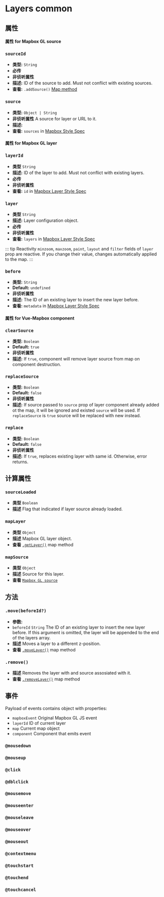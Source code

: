# Layers common

## 属性

#### 属性 for Mapbox GL source

### `sourceId`

- **类型:** `String`
- **必传**
- **非侦听属性**
- **描述:** ID of the source to add. Must not conflict with existing sources.
- **查看:** `.addSource()` [Map method](https://docs.mapbox.com/mapbox-gl-js/api/#map#addsource)

### `source`

- **类型:** `Object | String`
- **非侦听属性** A source for layer or URL to it.
- **描述:**
- **查看:** `sources` in [Mapbox Style Spec](https://docs.mapbox.com/mapbox-gl-js/style-spec/#sources)

#### 属性 for Mapbox GL layer

### `layerId`

- **类型** `String`
- **描述:** ID of the layer to add. Must not conflict with existing layers.
- **必传**
- **非侦听属性**
- **查看:** `id` in [Mapbox Layer Style Spec](https://docs.mapbox.com/mapbox-gl-js/style-spec/#layer-id)

### `layer`

- **类型** `String`
- **描述:** Layer configuration object.
- **必传**
- **非侦听属性**
- **查看:** `layers` in [Mapbox Layer Style Spec](https://docs.mapbox.com/mapbox-gl-js/style-spec/#layers)

::: tip Reactivity
`minzoom`, `maxzoom`, `paint`, `layout` and `filter` fields of `layer` prop are reactive. If you change their value, changes automatically applied to the map.
:::

### `before`

- **类型:** `String`
- **Default:** `undefined`
- **非侦听属性**
- **描述:** The ID of an existing layer to insert the new layer before.
- **查看:** `metadata` in [Mapbox Layer Style Spec](https://docs.mapbox.com/mapbox-gl-js/style-spec/#layer-metadata)

#### 属性 for Vue-Mapbox component

### `clearSource`

- **类型:** `Boolean`
- **Default:** `true`
- **非侦听属性**
- **描述:** If `true`, component will remove layer source from map on component destruction.

### `replaceSource`

- **类型:** `Boolean`
- **Default:** `false`
- **非侦听属性**
- **描述:** If source passed to `source` prop of layer component already added ot the map, it will be ignored and existed `source` will be used. If `replaceSource` is `true` source will be replaced with new instead.

### `replace`

- **类型:** `Boolean`
- **Default:** `false`
- **非侦听属性**
- **描述:** If `true`, replaces existing layer with same id. Otherwise, error returns.

## 计算属性

### `sourceLoaded`

- **类型** `Boolean`
- **描述** Flag that indicated if layer source already loaded.

### `mapLayer`

- **类型** `Object`
- **描述** Mapbox GL layer object.
- **查看** [`.getLayer()`](https://docs.mapbox.com/mapbox-gl-js/api/#map#getlayer) map method

### `mapSource`

- **类型** `Object`
- **描述** Source for this layer.
- **查看** [`Mapbox GL source`](https://docs.mapbox.com/mapbox-gl-js/api/#sources)

## 方法

### `.move(beforeId?)`

- **参数:**
- `beforeId` `String` The ID of an existing layer to insert the new layer before. If this argument is omitted, the layer will be appended to the end of the layers array.
- **描述** Moves a layer to a different z-position.
- **查看** [`.moveLayer()`](https://docs.mapbox.com/mapbox-gl-js/api/#map#movelayer) map method

### `.remove()`

- **描述** Removes the layer with and source assosiated with it.
- **查看** [`.removeLayer()`](https://docs.mapbox.com/mapbox-gl-js/api/#map#removelayer) map method

## 事件

Payload of events contains object with properties:

- `mapboxEvent` Original Mapbox GL JS event
- `layerId` ID of current layer
- `map` Current map object
- `component` Component that emits event

### `@mousedown`

### `@mouseup`

### `@click`

### `@dblclick`

### `@mousemove`

### `@mouseenter`

### `@mouseleave`

### `@mouseover`

### `@mouseout`

### `@contextmenu`

### `@touchstart`

### `@touchend`

### `@touchcancel`
